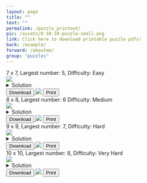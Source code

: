 ```yaml
---
layout: page
title: ""
text: ""
permalink: /puzzle_printout/
pic: /assets/8-10-10-puzzle-small.png
link: Click here to download printable puzzle pdfs!
back: /example/
forward: /aboutme/
group: "puzzles"
---
```


<div class="page-wrap2">7 x 7, Largest number: 5, Difficulty: Easy<br>
<img class="print_img" src="/assets/download-page/5-7-7.png">
<details markdown=block>
  <summary>Solution</summary>
  <img src="/assets/download-page/5-7-7-solved.png" class="bigger_img">
</details>
<a href="/assets/download-page/5-7-7-printout.png" download="/assets/download-page/5-7-7-printout.png">
    <button type="submit">Download</button>
</a>
<img class="hidden_img" src="/assets/download-page/5-7-7-printout.png">
<a href="#" onclick="printImage('/assets/download-page/5-7-7-printout.png'); return false;"><button>Print</button></a>
</div>

<div class="page-wrap2">8 x 8, Largest number: 6 Difficulty: Medium<br>
<img class="print_img" src="/assets/download-page/6-8-8.png">
<details markdown=block>
  <summary>Solution</summary>
  <img src="/assets/download-page/6-8-8-solved.png" class="bigger_img">
</details>
<a href="/assets/download-page/6-8-8-printout.png" download="/assets/download-page/6-8-8-printout.png">
    <button type="submit">Download</button>
</a>
<img class="hidden_img" src="/assets/download-page/6-8-8-printout.png">
<a href="#" onclick="printImage('/assets/download-page/6-8-8-printout.png'); return false;"><button>Print</button></a>
</div>

<div class="page-wrap2">9 x 9, Largest number: 7, Difficulty: Hard<br>
<img class="print_img" src="/assets/download-page/7-9-9.png">
<details markdown=block>
<summary markdown=span>Solution</summary>
![Bk logo](/assets/download-page/7-9-9-solved.png)
</details>
<a href="/assets/download-page/7-9-9-printout.png" download="/assets/download-page/7-9-9-printout.png">
    <button type="submit">Download</button>
</a>
<img class="hidden_img" src="/assets/download-page/7-9-9-printout.png">
<a href="#" onclick="printImage('/assets/download-page/7-9-9-printout.png'); return false;"><button>Print</button></a>
</div>

<div class="page-wrap2">10 x 10, Largest number: 8, Difficulty: Very Hard<br>
<img class="print_img" src="/assets/download-page/8-10-10.png">
<details markdown=block>
<summary markdown=span>Solution</summary>
![Bk logo](/assets/download-page/8-10-10-solved.png)
</details>
<a href="/assets/download-page/8-10-10-printout.png" download="/assets/download-page/8-10-10-printout.png">
    <button type="submit">Download</button>
</a>
<img class="hidden_img" src="/assets/download-page/8-10-10-printout.png">
<a href="#" onclick="printImage('/assets/download-page/8-10-10-printout.png'); return false;"><button>Print</button></a>
</div>
